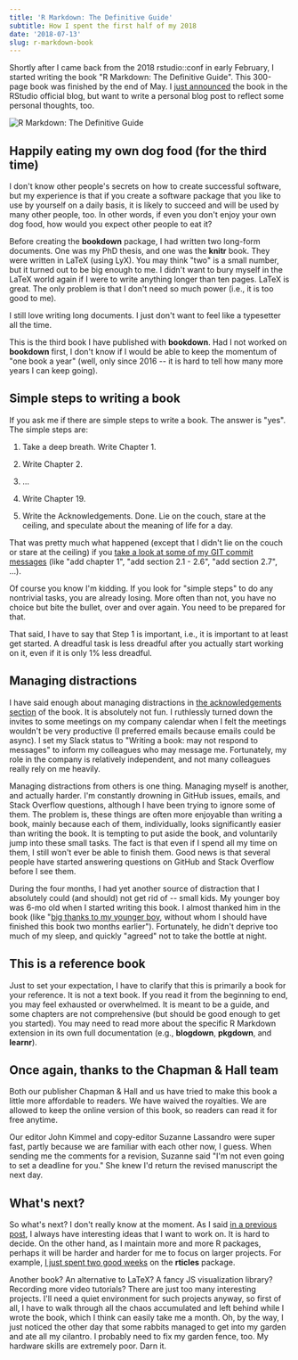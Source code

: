 ```yaml
---
title: 'R Markdown: The Definitive Guide'
subtitle: How I spent the first half of my 2018
date: '2018-07-13'
slug: r-markdown-book
---
```


Shortly after I came back from the 2018 rstudio::conf in early February, I started writing the book "R Markdown: The Definitive Guide". This 300-page book was finished by the end of May. I [just announced](https://blog.rstudio.com/2018/07/13/announcing-the-r-markdown-book/) the book in the RStudio official blog, but want to write a personal blog post to reflect some personal thoughts, too.

![R Markdown: The Definitive Guide](https://bookdown.org/yihui/rmarkdown/images/cover.png)

## Happily eating my own dog food (for the third time)

I don't know other people's secrets on how to create successful software, but my experience is that if you create a software package that you like to use by yourself on a daily basis, it is likely to succeed and will be used by many other people, too. In other words, if even you don't enjoy your own dog food, how would you expect other people to eat it?

Before creating the **bookdown** package, I had written two long-form documents. One was my PhD thesis, and one was the **knitr** book. They were written in LaTeX (using LyX). You may think "two" is a small number, but it turned out to be big enough to me. I didn't want to bury myself in the LaTeX world again if I were to write anything longer than ten pages. LaTeX is great. The only problem is that I don't need so much power (i.e., it is too good to me).

I still love writing long documents. I just don't want to feel like a typesetter all the time.

This is the third book I have published with **bookdown**. Had I not worked on **bookdown** first, I don't know if I would be able to keep the momentum of "one book a year" (well, only since 2016 -- it is hard to tell how many more years I can keep going).

## Simple steps to writing a book

If you ask me if there are simple steps to write a book. The answer is "yes". The simple steps are:

1. Take a deep breath. Write Chapter 1.

1. Write Chapter 2.

1. ...

1. Write Chapter 19.

1. Write the Acknowledgements. Done. Lie on the couch, stare at the ceiling, and speculate about the meaning of life for a day.

That was pretty much what happened (except that I didn't lie on the couch or stare at the ceiling) if you [take a look at some of my GIT commit messages](https://github.com/rstudio/rmarkdown-book/commits/master?after=9868887b843de2e30596727fddba1a5902c7e6de+69) (like "add chapter 1", "add section 2.1 - 2.6", "add section 2.7", ...).

Of course you know I'm kidding. If you look for "simple steps" to do any nontrivial tasks, you are already losing. More often than not, you have no choice but bite the bullet, over and over again. You need to be prepared for that.

That said, I have to say that Step 1 is important, i.e., it is important to at least get started. A dreadful task is less dreadful after you actually start working on it, even if it is only 1% less dreadful.

## Managing distractions

I have said enough about managing distractions in [the acknowledgements section](https://bookdown.org/yihui/rmarkdown/acknowledgments.html) of the book. It is absolutely not fun. I ruthlessly turned down the invites to some meetings on my company calendar when I felt the meetings wouldn't be very productive (I preferred emails because emails could be async). I set my Slack status to "Writing a book: may not respond to messages" to inform my colleagues who may message me. Fortunately, my role in the company is relatively independent, and not many colleagues really rely on me heavily.

Managing distractions from others is one thing. Managing myself is another, and actually harder. I'm constantly drowning in GitHub issues, emails, and Stack Overflow questions, although I have been trying to ignore some of them. The problem is, these things are often more enjoyable than writing a book, mainly because each of them, individually, looks significantly easier than writing the book. It is tempting to put aside the book, and voluntarily jump into these small tasks. The fact is that even if I spend all my time on them, I still won't ever be able to finish them. Good news is that several people have started answering questions on GitHub and Stack Overflow before I see them.

During the four months, I had yet another source of distraction that I absolutely could (and should) not get rid of -- small kids. My younger boy was 6-mo old when I started writing this book. I almost thanked him in the book (like "[big thanks to my younger boy](https://blog.rstudio.com/2016/12/02/announcing-bookdown/), without whom I should have finished this book two months earlier"). Fortunately, he didn't deprive too much of my sleep, and quickly "agreed" not to take the bottle at night.

## This is a reference book

Just to set your expectation, I have to clarify that this is primarily a book for your reference. It is not a text book. If you read it from the beginning to end, you may feel exhausted or overwhelmed. It is meant to be a guide, and some chapters are not comprehensive (but should be good enough to get you started). You may need to read more about the specific R Markdown extension in its own full documentation (e.g., **blogdown**, **pkgdown**, and **learnr**).

## Once again, thanks to the Chapman & Hall team

Both our publisher Chapman & Hall and us have tried to make this book a little more affordable to readers. We have waived the royalties. We are allowed to keep the online version of this book, so readers can read it for free anytime.

Our editor John Kimmel and copy-editor Suzanne Lassandro were super fast, partly because we are familiar with each other now, I guess. When sending me the comments for a revision, Suzanne said "I'm not even going to set a deadline for you." She knew I'd return the revised manuscript the next day.

## What's next?

So what's next? I don't really know at the moment. As I said [in a previous post](/en/2017/12/busy-vs-productive/), I always have interesting ideas that I want to work on. It is hard to decide. On the other hand, as I maintain more and more R packages, perhaps it will be harder and harder for me to focus on larger projects. For example, [I just spent two good weeks](/en/2018/07/issue-zero/) on the **rticles** package.

Another book? An alternative to LaTeX? A fancy JS visualization library? Recording more video tutorials? There are just too many interesting projects. I'll need a quiet environment for such projects anyway, so first of all, I have to walk through all the chaos accumulated and left behind while I wrote the book, which I think can easily take me a month. Oh, by the way, I just noticed the other day that some rabbits managed to get into my garden and ate all my cilantro. I probably need to fix my garden fence, too. My hardware skills are extremely poor. Darn it.
